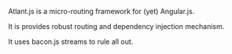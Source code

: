 Atlant.js is a micro-routing framework for (yet) Angular.js. 

It is provides robust routing and dependency injection mechanism. 

It uses bacon.js streams to rule all out.

